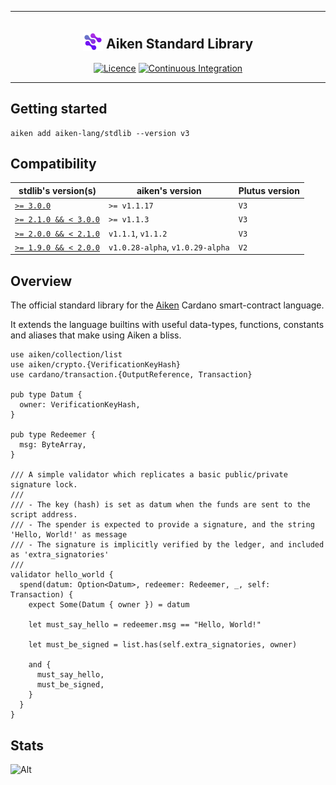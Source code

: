 <div align="center">
  <hr />
    <h2 align="center" style="border-bottom: none"><img style="position: relative; top: 0.25rem;" src="https://raw.githubusercontent.com/aiken-lang/branding/main/assets/icon.png" alt="Aiken" height="30" /> Aiken Standard Library</h2>

[![Licence](https://img.shields.io/github/license/aiken-lang/stdlib?style=for-the-badge)](https://github.com/aiken-lang/stdlib/blob/main/LICENSE)
[![Continuous Integration](https://img.shields.io/github/actions/workflow/status/aiken-lang/stdlib/continuous-integration.yml?style=for-the-badge)](https://github.com/aiken-lang/stdlib/actions/workflows/continuous-integration.yml)

  <hr/>
</div>

## Getting started

```
aiken add aiken-lang/stdlib --version v3
```

## Compatibility

stdlib's version(s)                                                 | aiken's version                  | Plutus version
---                                                                 | ---                              | ---
[`>= 3.0.0`](https://aiken-lang.github.io/stdlib/v3.0.0)            | `>= v1.1.17`                     | `V3`
[`>= 2.1.0 && < 3.0.0`](https://aiken-lang.github.io/stdlib/v2.1.0) | `>= v1.1.3`                      | `V3`
[`>= 2.0.0 && < 2.1.0`](https://aiken-lang.github.io/stdlib/v2.0.0) | `v1.1.1`, `v1.1.2`               | `V3`
[`>= 1.9.0 && < 2.0.0`](https://aiken-lang.github.io/stdlib/v1.9.0) | `v1.0.28-alpha`, `v1.0.29-alpha` | `V2`

## Overview

The official standard library for the [Aiken](https://aiken-lang.org) Cardano
smart-contract language.

It extends the language builtins with useful data-types, functions, constants
and aliases that make using Aiken a bliss.

```aiken
use aiken/collection/list
use aiken/crypto.{VerificationKeyHash}
use cardano/transaction.{OutputReference, Transaction}

pub type Datum {
  owner: VerificationKeyHash,
}

pub type Redeemer {
  msg: ByteArray,
}

/// A simple validator which replicates a basic public/private signature lock.
///
/// - The key (hash) is set as datum when the funds are sent to the script address.
/// - The spender is expected to provide a signature, and the string 'Hello, World!' as message
/// - The signature is implicitly verified by the ledger, and included as 'extra_signatories'
///
validator hello_world {
  spend(datum: Option<Datum>, redeemer: Redeemer, _, self: Transaction) {
    expect Some(Datum { owner }) = datum

    let must_say_hello = redeemer.msg == "Hello, World!"

    let must_be_signed = list.has(self.extra_signatories, owner)

    and {
      must_say_hello,
      must_be_signed,
    }
  }
}
```

## Stats

![Alt](https://repobeats.axiom.co/api/embed/f0a17e7f6133630e165b9e56ec5447bef32fe831.svg "Repobeats analytics image")
